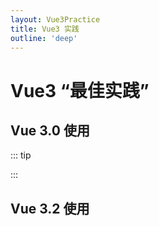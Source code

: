 ```yaml
---
layout: Vue3Practice
title: Vue3 实践
outline: 'deep'
---
```


<script setup> 
  // import FontColor from '_c/FontColor.vue'
</script>

# Vue3 “最佳实践”

## Vue 3.0 使用

::: tip

:::

## Vue 3.2 使用

<!-- 评论 -->
<ClientOnly>
  <GitalkComment
    :issueId="163"
  />
</ClientOnly>
<!-- 评论 -->
